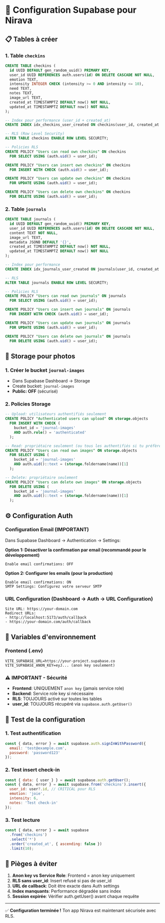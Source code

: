 # 🔐 Configuration Supabase pour Nirava

## 📋 Tables à créer

### 1. Table `checkins`
```sql
CREATE TABLE checkins (
  id UUID DEFAULT gen_random_uuid() PRIMARY KEY,
  user_id UUID REFERENCES auth.users(id) ON DELETE CASCADE NOT NULL,
  emotion TEXT,
  intensity INTEGER CHECK (intensity >= 0 AND intensity <= 10),
  need TEXT,
  notes TEXT,
  image_url TEXT,
  created_at TIMESTAMPTZ DEFAULT now() NOT NULL,
  updated_at TIMESTAMPTZ DEFAULT now() NOT NULL
);

-- Index pour performance (user_id + created_at)
CREATE INDEX idx_checkins_user_created ON checkins(user_id, created_at DESC);

-- RLS (Row Level Security)
ALTER TABLE checkins ENABLE ROW LEVEL SECURITY;

-- Policies RLS
CREATE POLICY "Users can read own checkins" ON checkins
  FOR SELECT USING (auth.uid() = user_id);

CREATE POLICY "Users can insert own checkins" ON checkins
  FOR INSERT WITH CHECK (auth.uid() = user_id);

CREATE POLICY "Users can update own checkins" ON checkins
  FOR UPDATE USING (auth.uid() = user_id);

CREATE POLICY "Users can delete own checkins" ON checkins
  FOR DELETE USING (auth.uid() = user_id);
```

### 2. Table `journals`
```sql
CREATE TABLE journals (
  id UUID DEFAULT gen_random_uuid() PRIMARY KEY,
  user_id UUID REFERENCES auth.users(id) ON DELETE CASCADE NOT NULL,
  content TEXT NOT NULL,
  image_url TEXT,
  metadata JSONB DEFAULT '{}',
  created_at TIMESTAMPTZ DEFAULT now() NOT NULL,
  updated_at TIMESTAMPTZ DEFAULT now() NOT NULL
);

-- Index pour performance
CREATE INDEX idx_journals_user_created ON journals(user_id, created_at DESC);

-- RLS
ALTER TABLE journals ENABLE ROW LEVEL SECURITY;

-- Policies RLS
CREATE POLICY "Users can read own journals" ON journals
  FOR SELECT USING (auth.uid() = user_id);

CREATE POLICY "Users can insert own journals" ON journals
  FOR INSERT WITH CHECK (auth.uid() = user_id);

CREATE POLICY "Users can update own journals" ON journals
  FOR UPDATE USING (auth.uid() = user_id);

CREATE POLICY "Users can delete own journals" ON journals
  FOR DELETE USING (auth.uid() = user_id);
```

## 📸 Storage pour photos

### 1. Créer le bucket `journal-images`
- Dans Supabase Dashboard → Storage
- Create bucket: `journal-images`
- **Public: OFF** (sécurisé)

### 2. Policies Storage
```sql
-- Upload: utilisateurs authentifiés seulement
CREATE POLICY "Authenticated users can upload" ON storage.objects
  FOR INSERT WITH CHECK (
    bucket_id = 'journal-images' 
    AND auth.role() = 'authenticated'
  );

-- Read: propriétaire seulement (ou tous les authentifiés si tu préfères)
CREATE POLICY "Users can read own images" ON storage.objects
  FOR SELECT USING (
    bucket_id = 'journal-images' 
    AND auth.uid()::text = (storage.foldername(name))[1]
  );

-- Delete: propriétaire seulement
CREATE POLICY "Users can delete own images" ON storage.objects
  FOR DELETE USING (
    bucket_id = 'journal-images' 
    AND auth.uid()::text = (storage.foldername(name))[1]
  );
```

## ⚙️ Configuration Auth

### Configuration Email (IMPORTANT)
Dans Supabase Dashboard → Authentication → Settings:

**Option 1: Désactiver la confirmation par email (recommandé pour le développement)**
```
Enable email confirmations: OFF
```

**Option 2: Configurer les emails (pour la production)**
```
Enable email confirmations: ON
SMTP Settings: Configurez votre serveur SMTP
```

### URL Configuration (Dashboard → Auth → URL Configuration)
```
Site URL: https://your-domain.com
Redirect URLs:
- http://localhost:5173/auth/callback
- https://your-domain.com/auth/callback
```

## 🔑 Variables d'environnement

### Frontend (.env)
```env
VITE_SUPABASE_URL=https://your-project.supabase.co
VITE_SUPABASE_ANON_KEY=eyJ... (anon key seulement)
```

### ⚠️ IMPORTANT - Sécurité
- **Frontend**: UNIQUEMENT `anon key` (jamais service role)
- **Backend**: Service role key si nécessaire
- **RLS**: TOUJOURS activé sur toutes les tables
- **user_id**: TOUJOURS récupéré via `supabase.auth.getUser()`

## 🧪 Test de la configuration

### 1. Test authentification
```javascript
const { data, error } = await supabase.auth.signInWithPassword({
  email: 'test@example.com',
  password: 'password123'
});
```

### 2. Test insert check-in
```javascript
const { data: { user } } = await supabase.auth.getUser();
const { data, error } = await supabase.from('checkins').insert({
  user_id: user?.id, // CRITICAL pour RLS
  emotion: 'joie',
  intensity: 6,
  notes: 'Test check-in'
});
```

### 3. Test lecture
```javascript
const { data, error } = await supabase
  .from('checkins')
  .select('*')
  .order('created_at', { ascending: false })
  .limit(10);
```

## 🚨 Pièges à éviter

1. **Anon key vs Service Role**: Frontend = anon key uniquement
2. **RLS sans user_id**: Insert refusé si pas de user_id
3. **URL de callback**: Doit être exacte dans Auth settings
4. **Index manquants**: Performance dégradée sans index
5. **Session expirée**: Vérifier auth.getUser() avant chaque requête

---

✅ **Configuration terminée !** Ton app Nirava est maintenant sécurisée avec RLS.